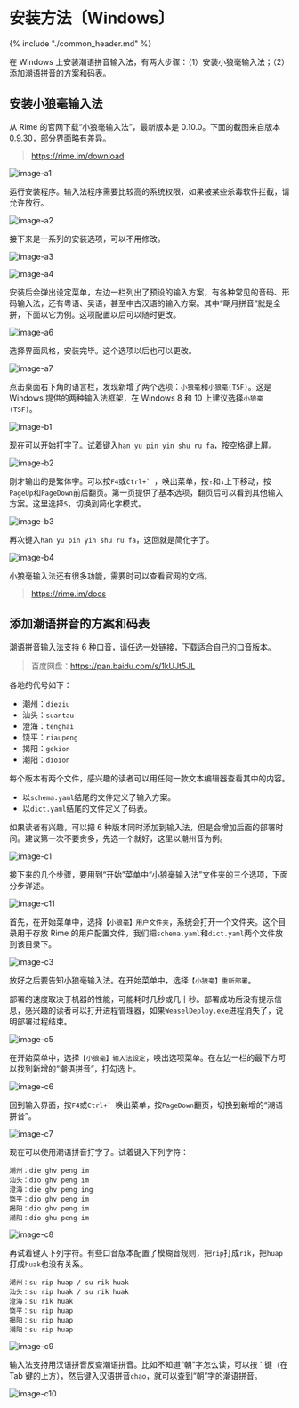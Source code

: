 # 安装方法〔Windows〕

{% include "./common_header.md" %}

在 Windows 上安装潮语拼音输入法，有两大步骤：（1）安装小狼毫输入法；（2）添加潮语拼音的方案和码表。

## 安装小狼毫输入法

从 Rime 的官网下载“小狼毫输入法”，最新版本是 0.10.0。下面的截图来自版本 0.9.30，部分界面略有差异。

> https://rime.im/download

![image-a1]

运行安装程序。输入法程序需要比较高的系统权限，如果被某些杀毒软件拦截，请允许放行。

![image-a2]

接下来是一系列的安装选项，可以不用修改。

![image-a3]

![image-a4]

安装后会弹出设定菜单，左边一栏列出了预设的输入方案，有各种常见的音码、形码输入法，还有粤语、吴语，甚至中古汉语的输入方案。其中“朙月拼音”就是全拼，下面以它为例。这项配置以后可以随时更改。

![image-a6]

选择界面风格，安装完毕。这个选项以后也可以更改。

![image-a7]

点击桌面右下角的语言栏，发现新增了两个选项：`小狼毫`和`小狼毫(TSF)`。这是 Windows 提供的两种输入法框架，在 Windows 8 和 10 上建议选择`小狼毫(TSF)`。

![image-b1]

现在可以开始打字了。试着键入`han yu pin yin shu ru fa`，按空格键上屏。

![image-b2]

刚才输出的是繁体字。可以按`F4`或```Ctrl+` ```，唤出菜单，按`↑`和`↓`上下移动，按`PageUp`和`PageDown`前后翻页。第一页提供了基本选项，翻页后可以看到其他输入方案。这里选择`5`，切换到简化字模式。

![image-b3]

再次键入`han yu pin yin shu ru fa`，这回就是简化字了。

![image-b4]

小狼毫输入法还有很多功能，需要时可以查看官网的文档。

> https://rime.im/docs

## 添加潮语拼音的方案和码表

潮语拼音输入法支持 6 种口音，请任选一处链接，下载适合自己的口音版本。

> 百度网盘：https://pan.baidu.com/s/1kUJt5JL

各地的代号如下：

- 潮州：`dieziu`
- 汕头：`suantau`
- 澄海：`tenghai`
- 饶平：`riaupeng`
- 揭阳：`gekion`
- 潮阳：`dioion`

每个版本有两个文件，感兴趣的读者可以用任何一款文本编辑器查看其中的内容。

- 以`schema.yaml`结尾的文件定义了输入方案。
- 以`dict.yaml`结尾的文件定义了码表。

如果读者有兴趣，可以把 6 种版本同时添加到输入法，但是会增加后面的部署时间。建议第一次不要贪多，先选一个就好，这里以潮州音为例。

![image-c1]

接下来的几个步骤，要用到“开始”菜单中“小狼毫输入法”文件夹的三个选项，下面分步详述。

![image-c11]

首先，在开始菜单中，选择`【小狼毫】用户文件夹`，系统会打开一个文件夹。这个目录用于存放 Rime 的用户配置文件，我们把`schema.yaml`和`dict.yaml`两个文件放到该目录下。

![image-c3]

放好之后要告知小狼毫输入法。在开始菜单中，选择`【小狼毫】重新部署`。

部署的速度取决于机器的性能，可能耗时几秒或几十秒。部署成功后没有提示信息，感兴趣的读者可以打开进程管理器，如果`WeaselDeploy.exe`进程消失了，说明部署过程结束。

![image-c5]

在开始菜单中，选择`【小狼毫】输入法设定`，唤出选项菜单。在左边一栏的最下方可以找到新增的“潮语拼音”，打勾选上。

![image-c6]

回到输入界面，按`F4`或```Ctrl+` ```唤出菜单，按`PageDown`翻页，切换到新增的“潮语拼音”。

![image-c7]

现在可以使用潮语拼音打字了。试着键入下列字符：

```
潮州：die ghv peng im
汕头：dio ghv peng im
澄海：die ghv peng ing
饶平：dio ghv peng im
揭阳：dio ghv peng im
潮阳：dio ghu peng im
```

![image-c8]

再试着键入下列字符。有些口音版本配置了模糊音规则，把`rip`打成`rik`，把`huap`打成`huak`也没有关系。

```
潮州：su rip huap / su rik huak
汕头：su rip huak / su rik huak
澄海：su rik huak
饶平：su rip huap
揭阳：su rip huap
潮阳：su rip huap
```

![image-c9]

输入法支持用汉语拼音反查潮语拼音。比如不知道“朝”字怎么读，可以按 \` 键（在 Tab 键的上方），然后键入汉语拼音`chao`，就可以查到“朝”字的潮语拼音。

![image-c10]

[image-a1]: https://ww1.sinaimg.cn/large/006mIeATjw1f2ai9l6mqyj30sg0lcwhd.jpg
[image-a2]: https://ww4.sinaimg.cn/large/006mIeATjw1f2ai9lmksdj30sg0lcn01.jpg
[image-a3]: https://ww4.sinaimg.cn/large/006mIeATjw1f2ai9mcrngj30sg0lcq6t.jpg
[image-a4]: https://ww4.sinaimg.cn/large/006mIeATjw1f2ai9msya4j30sg0lcwi7.jpg
[image-a5]: https://ww4.sinaimg.cn/large/006mIeATjw1f2ai9nloqkj30sg0lcwic.jpg
[image-a6]: https://ww4.sinaimg.cn/large/006mIeATjw1f2ai9o3rzqj30sg0lcn13.jpg
[image-a7]: https://ww1.sinaimg.cn/large/006mIeATjw1f2ai9ondg7j30sg0lcdjy.jpg
[image-a8]: https://ww3.sinaimg.cn/large/006mIeATjw1f2ai9p2lq0j30sg0lcwi2.jpg

[image-b1]: https://ww4.sinaimg.cn/large/006mIeATjw1f2aiempz48j30sg0lctaw.jpg
[image-b2]: https://ww3.sinaimg.cn/large/006mIeATjw1f2aien6s3sj30sg0lc76u.jpg
[image-b3]: https://ww4.sinaimg.cn/large/006mIeATjw1f2aienthpej30sg0lcgo5.jpg
[image-b4]: https://ww3.sinaimg.cn/large/006mIeATjw1f2aieo9qwoj30sg0lc0vc.jpg

[image-c1]: https://ww4.sinaimg.cn/large/006mIeATjw1f2aij8s6btj30sg0lc775.jpg
[image-c2]: https://ww4.sinaimg.cn/large/006mIeATjw1f2aij98ozyj30sg0lc77d.jpg
[image-c3]: https://ww2.sinaimg.cn/large/006mIeATjw1f2aij9qe5yj30sg0lcwjd.jpg
[image-c4]: https://ww4.sinaimg.cn/large/006mIeATjw1f2aija7gdjj30sg0lctca.jpg
[image-c5]: https://ww4.sinaimg.cn/large/006mIeATjw1f2aijasbf5j30sg0lcn17.jpg
[image-c6]: https://ww3.sinaimg.cn/large/006mIeATjw1f2aijbdxgij30sg0lcq5w.jpg
[image-c7]: https://ww3.sinaimg.cn/large/006mIeATjw1f2aijbv2u6j30sg0lc0vj.jpg
[image-c8]: https://ww2.sinaimg.cn/large/006mIeATjw1f2aijdze38j30sg0lcmzw.jpg
[image-c9]: https://ww3.sinaimg.cn/large/006mIeATjw1f2aijem663j30sg0lcdih.jpg
[image-c10]: https://ww1.sinaimg.cn/large/006mIeATjw1f2aijf2ylxj30sg0lc415.jpg
[image-c11]: https://ww4.sinaimg.cn/large/006mIeATjw1f2qc0urd6jj30sg0lcgp8.jpg
